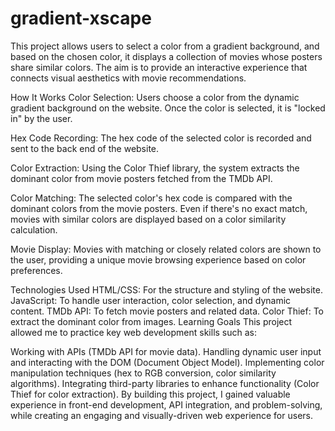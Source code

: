 # gradient-xscape
This project allows users to select a color from a gradient background, and based on the chosen color, it displays a collection of movies whose posters share similar colors. The aim is to provide an interactive experience that connects visual aesthetics with movie recommendations.

How It Works
Color Selection: Users choose a color from the dynamic gradient background on the website. Once the color is selected, it is "locked in" by the user.

Hex Code Recording: The hex code of the selected color is recorded and sent to the back end of the website.

Color Extraction: Using the Color Thief library, the system extracts the dominant color from movie posters fetched from the TMDb API.

Color Matching: The selected color's hex code is compared with the dominant colors from the movie posters. Even if there's no exact match, movies with similar colors are displayed based on a color similarity calculation.

Movie Display: Movies with matching or closely related colors are shown to the user, providing a unique movie browsing experience based on color preferences.

Technologies Used
HTML/CSS: For the structure and styling of the website.
JavaScript: To handle user interaction, color selection, and dynamic content.
TMDb API: To fetch movie posters and related data.
Color Thief: To extract the dominant color from images.
Learning Goals
This project allowed me to practice key web development skills such as:

Working with APIs (TMDb API for movie data).
Handling dynamic user input and interacting with the DOM (Document Object Model).
Implementing color manipulation techniques (hex to RGB conversion, color similarity algorithms).
Integrating third-party libraries to enhance functionality (Color Thief for color extraction).
By building this project, I gained valuable experience in front-end development, API integration, and problem-solving, while creating an engaging and visually-driven web experience for users.


